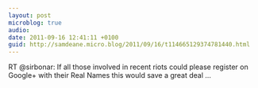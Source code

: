 ```yaml
---
layout: post
microblog: true
audio: 
date: 2011-09-16 12:41:11 +0100
guid: http://samdeane.micro.blog/2011/09/16/t114665129374781440.html
---
```

RT @sirbonar: If all those involved in recent riots could please register on Google+ with their Real Names this would save a great deal  ...
